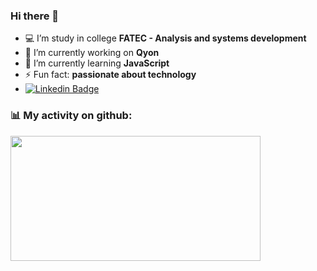 ### Hi there 👋 
- :computer: I’m study in college **FATEC - Analysis and systems development**
- 🔭 I’m currently working on **Qyon**
- 🌱 I’m currently learning **JavaScript**
- ⚡ Fun fact: **passionate about technology**
- [![Linkedin Badge](https://img.shields.io/badge/-LinkedIn-blue?style=flat-square&logo=Linkedin&logoColor=white&link=https://www.linkedin.com/in/wilsonxcaetano/)](https://www.linkedin.com/in/wilsonxcaetano/)

### :bar_chart: My activity on github:
<div>
    <a href="https://github.com/WilsonCaetanojr?tab=repositories">
      <img align="left" src="https://github-readme-stats.vercel.app/api/top-langs/?username=WilsonCaetanojr&layout=compact&theme=dark" width="400" height="200"/>
    </a>
</div>
